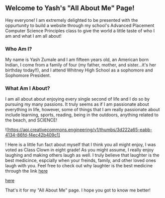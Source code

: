 ## Welcome to Yash's "All About Me" Page!

  Hey everyone! I am extremely delighted to be presented with the oppurtunity to build a website through my school's Advanced Placement Computer Science Principles class to give the world a little taste of who I am and what I am all about! 

### Who Am I?

  My name is Yash Zumale and I am fifteen years old, an American born Indian, I come from a family of four (my father, mother, and sister...it's her birthday today!!), and I attend Whitney High School as a sophomore and Sophomore President.

### What Am I About?

  I am all about about enjoying every single second of life and I do so by pursuing my many passions. It truly seems as if I am passionate about everything in life, however, some of things that I am really passionate about include learning, sports, reading, being in the outdoors, anything related to the beach, and SCIENCE!

![https://api.creativecommons.engineering/v1/thumbs/3d222a65-eabb-4134-86fd-f4ec42b409c1]

!
  Here is a little fun fact about myself that I think you all might enjoy, I was voted as Class Clown in eight grade! As you might assume, I really enjoy laughing and making others laugh as well. I truly believe that laughter is the best medicince, espcially when your freinds, family, and other loved ones laugh with you. Feel free to check out why laughter is the best medicine through the link [here](https://www.forbes.com/sites/daviddisalvo/2017/06/05/six-science-based-reasons-why-laughter-is-the-best-medicine/#4b2fb7d47f04)
  
  [here](https://www.markdownguide.org/basic-syntax/#images-1)
  
  That's it for my "All About Me" page. I hope you got to know me better!
